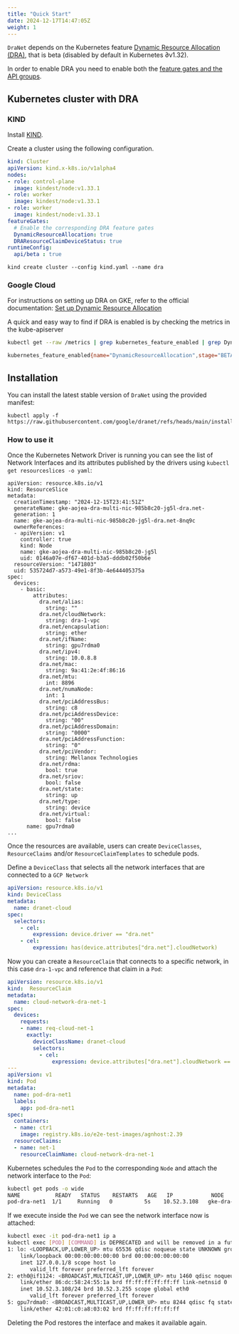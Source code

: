 ```yaml
---
title: "Quick Start"
date: 2024-12-17T14:47:05Z
weight: 1
---
```


`DraNet` depends on the Kubernetes feature [Dynamic Resource Allocation (DRA)](https://kubernetes.io/docs/concepts/scheduling-eviction/dynamic-resource-allocation/), that is beta (disabled by default in Kubernetes ∂v1.32).

In order to enable DRA you need to enable both the [feature gates and the API groups](https://kubernetes.io/docs/concepts/scheduling-eviction/dynamic-resource-allocation/#enabling-dynamic-resource-allocation).

## Kubernetes cluster with DRA

### KIND

Install [KIND](https://github.com/kubernetes-sigs/kind?tab=readme-ov-file#installation-and-usage).

Create a cluster using the following configuration.

```yaml
kind: Cluster
apiVersion: kind.x-k8s.io/v1alpha4
nodes:
- role: control-plane
  image: kindest/node:v1.33.1
- role: worker
  image: kindest/node:v1.33.1
- role: worker
  image: kindest/node:v1.33.1
featureGates:
  # Enable the corresponding DRA feature gates
  DynamicResourceAllocation: true
  DRAResourceClaimDeviceStatus: true
runtimeConfig:
  api/beta : true
```

```
kind create cluster --config kind.yaml --name dra
```

### Google Cloud

For instructions on setting up DRA on GKE, refer to the official documentation:
[Set up Dynamic Resource Allocation](https://cloud.google.com/kubernetes-engine/docs/how-to/set-up-dra)

A quick and easy way to find if DRA is enabled is by checking the metrics in the kube-apiserver

```sh
kubectl get --raw /metrics | grep kubernetes_feature_enabled | grep DynamicResourceAllocation

kubernetes_feature_enabled{name="DynamicResourceAllocation",stage="BETA"} 1
```

## Installation

You can install the latest stable version of `DraNet` using the provided manifest:

```
kubectl apply -f https://raw.githubusercontent.com/google/dranet/refs/heads/main/install.yaml
```

### How to use it

Once the Kubernetes Network Driver is running you can see the list of Network Interfaces and its attributes published by the drivers using `kubectl get resourceslices -o yaml`:

```
apiVersion: resource.k8s.io/v1
kind: ResourceSlice
metadata:
  creationTimestamp: "2024-12-15T23:41:51Z"
  generateName: gke-aojea-dra-multi-nic-985b8c20-jg5l-dra.net-
  generation: 1
  name: gke-aojea-dra-multi-nic-985b8c20-jg5l-dra.net-8nq9c
  ownerReferences:
  - apiVersion: v1
    controller: true
    kind: Node
    name: gke-aojea-dra-multi-nic-985b8c20-jg5l
    uid: 0146a07e-df67-401d-b3a5-dddb02f50b6e
  resourceVersion: "1471803"
  uid: 535724d7-a573-49e1-8f3b-4e644405375a
spec:
  devices:
    - basic:
        attributes:
          dra.net/alias:
            string: ""
          dra.net/cloudNetwork:
            string: dra-1-vpc
          dra.net/encapsulation:
            string: ether
          dra.net/ifName:
            string: gpu7rdma0
          dra.net/ipv4:
            string: 10.0.8.8
          dra.net/mac:
            string: 9a:41:2e:4f:86:16
          dra.net/mtu:
            int: 8896
          dra.net/numaNode:
            int: 1
          dra.net/pciAddressBus:
            string: c8
          dra.net/pciAddressDevice:
            string: "00"
          dra.net/pciAddressDomain:
            string: "0000"
          dra.net/pciAddressFunction:
            string: "0"
          dra.net/pciVendor:
            string: Mellanox Technologies
          dra.net/rdma:
            bool: true
          dra.net/sriov:
            bool: false
          dra.net/state:
            string: up
          dra.net/type:
            string: device
          dra.net/virtual:
            bool: false
      name: gpu7rdma0
...
```

Once the resources are available, users can create `DeviceClasses`, `ResourceClaims` and/or `ResourceClaimTemplates` to schedule pods.

Define a `DeviceClass` that selects all the network interfaces that are connected to a `GCP Network`

```yaml
apiVersion: resource.k8s.io/v1
kind: DeviceClass
metadata:
  name: dranet-cloud
spec:
  selectors:
    - cel:
        expression: device.driver == "dra.net"
    - cel:
        expression: has(device.attributes["dra.net"].cloudNetwork) 
```

Now you can create a `ResourceClaim` that connects to a specific network, in this case `dra-1-vpc` and reference that claim in a `Pod`:

```yaml
apiVersion: resource.k8s.io/v1
kind:  ResourceClaim
metadata:
  name: cloud-network-dra-net-1
spec:
  devices:
    requests:
    - name: req-cloud-net-1
      exactly:
        deviceClassName: dranet-cloud
        selectors:
          - cel:
              expression: device.attributes["dra.net"].cloudNetwork == "dra-1-vpc"
---
apiVersion: v1
kind: Pod
metadata:
  name: pod-dra-net1
  labels:
    app: pod-dra-net1
spec:
  containers:
  - name: ctr1
    image: registry.k8s.io/e2e-test-images/agnhost:2.39
  resourceClaims:
  - name: net-1
    resourceClaimName: cloud-network-dra-net-1
```

Kubernetes schedules the `Pod` to the corresponding `Node` and attach the network interface to the `Pod`:

```sh
kubectl get pods -o wide
NAME           READY   STATUS    RESTARTS   AGE   IP            NODE                                    NOMINATED NODE   READINESS GATES
pod-dra-net1  1/1     Running   0          5s    10.52.3.108   gke-dra-multi-nic-985b8c20-jg5l   <none>           <none>
```

If we execute inside the `Pod` we can see the network interface now is attached:
```sh
kubectl exec -it pod-dra-net1 ip a
kubectl exec [POD] [COMMAND] is DEPRECATED and will be removed in a future version. Use kubectl exec [POD] -- [COMMAND] instead.
1: lo: <LOOPBACK,UP,LOWER_UP> mtu 65536 qdisc noqueue state UNKNOWN group default qlen 1000
    link/loopback 00:00:00:00:00:00 brd 00:00:00:00:00:00
    inet 127.0.0.1/8 scope host lo
       valid_lft forever preferred_lft forever
2: eth0@if1124: <BROADCAST,MULTICAST,UP,LOWER_UP> mtu 1460 qdisc noqueue state UP group default 
    link/ether 86:dc:58:24:55:1a brd ff:ff:ff:ff:ff:ff link-netnsid 0
    inet 10.52.3.108/24 brd 10.52.3.255 scope global eth0
       valid_lft forever preferred_lft forever
5: gpu7rdma0: <BROADCAST,MULTICAST,UP,LOWER_UP> mtu 8244 qdisc fq state UP group default qlen 1000
    link/ether 42:01:c0:a8:03:02 brd ff:ff:ff:ff:ff:ff
```

Deleting the Pod restores the interface and makes it available again.
